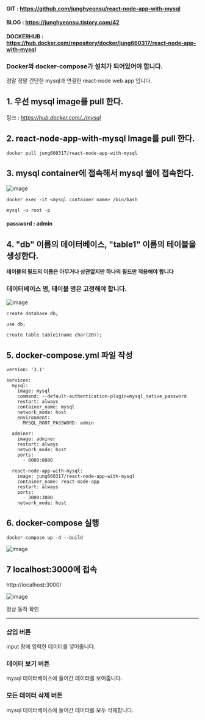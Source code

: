 #### GIT :  https://github.com/junghyeonsu/react-node-app-with-mysql
#### BLOG : https://junghyeonsu.tistory.com/42
#### DOCKERHUB : https://hub.docker.com/repository/docker/jung660317/react-node-app-with-mysql

### Docker와 docker-compose가 설치가 되어있어야 합니다.
정말 정말 간단한 mysql과 연결한 react-node web app 입니다.



## 1. 우선 mysql image를 pull 한다.
링크 : *https://hub.docker.com/_/mysql*


## 2.  react-node-app-with-mysql Image를 pull 한다.
```
docker pull jung660317/react-node-app-with-mysql
```

## 3. mysql container에 접속해서 mysql 쉘에 접속한다. 
![image](https://user-images.githubusercontent.com/54893898/88367456-c3c66800-cdc6-11ea-9320-38a9c51e94e4.png)

```
docker exec -it <mysql container name> /bin/bash

mysql -u root -p
```

#### password : admin


## 4. "db" 이름의 데이터베이스, "table1" 이름의 테이블을 생성한다.
**테이블의 필드의 이름은 아무거나 상관없지만 하나의 필드만 적용해야 합니다**<br>
### **데이터베이스 명, 테이블 명은 고정해야 합니다.**

![image](https://user-images.githubusercontent.com/54893898/88367679-4fd88f80-cdc7-11ea-847b-c50c9df54b47.png)

```
create database db;

use db;

create table table1(name char(20));
```

## 5. docker-compose.yml 파일 작성
```
version: '3.1'

services:
  mysql:
    image: mysql
    command: --default-authentication-plugin=mysql_native_password
    restart: always
    container_name: mysql
    network_mode: host
    environment:
      MYSQL_ROOT_PASSWORD: admin

  adminer:
    image: adminer
    restart: always
    network_mode: host
    ports:
      - 8080:8080

  react-node-app-with-mysql:
    image: jung660317/react-node-app-with-mysql
    container_name: react-node-app
    restart: always
    ports:
      - 3000:3000
    network_mode: host
```

## 6. docker-compose 실행

```
docker-compose up -d --build
```

![image](https://user-images.githubusercontent.com/54893898/88368059-2ff59b80-cdc8-11ea-8b38-50c9ec910a47.png)

## 7 localhost:3000에 접속

http://localhost:3000/

![image](https://user-images.githubusercontent.com/54893898/88368148-66331b00-cdc8-11ea-8930-76ebedccda9b.png)

정상 동작 확인

---
### 삽입 버튼
input 창에 입력한 데이터를 넣어줍니다.

### 데이터 보기 버튼
mysql 데이터베이스에 들어간 데이터를 보여줍니다.

### 모든 데이터 삭제 버튼
mysql 데이터베이스에 들어간 데이터를 모두 삭제합니다.
